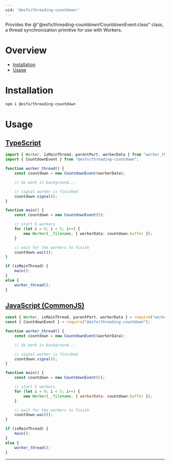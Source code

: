 ```yaml
---
uid: '@esfx/threading-countdown!'
---
```


Provides the @"@esfx/threading-countdown!CountdownEvent:class" class, a thread synchronization primitive for use with Workers.

# Overview

* [Installation](#installation)
* [Usage](#usage)

# Installation

```sh
npm i @esfx/threading-countdown
```

# Usage

## [TypeScript](#tab/ts)
```ts
import { Worker, isMainThread, parentPort, workerData } from "worker_threads";
import { CountdownEvent } from "@esfx/threading-countdown";

function worker_thread() {
    const countdown = new CountdownEvent(workerData);

    // do work in background...

    // signal worker is finished
    countdown.signal();
}

function main() {
    const countdown = new CountdownEvent(5);

    // start 5 workers
    for (let i = 0; i < 5; i++) {
        new Worker(__filename, { workerData: countdown.buffer });
    }

    // wait for the workers to finish
    countdown.wait();
}

if (isMainThread) {
    main();
}
else {
    worker_thread();
}
```

## [JavaScript (CommonJS)](#tab/js)
```js
const { Worker, isMainThread, parentPort, workerData } = require("worker_threads");
const { CountdownEvent } = require("@esfx/threading-countdown");

function worker_thread() {
    const countdown = new CountdownEvent(workerData);

    // do work in background...

    // signal worker is finished
    countdown.signal();
}

function main() {
    const countdown = new CountdownEvent(5);

    // start 5 workers
    for (let i = 0; i < 5; i++) {
        new Worker(__filename, { workerData: countdown.buffer });
    }

    // wait for the workers to finish
    countdown.wait();
}

if (isMainThread) {
    main();
}
else {
    worker_thread();
}
```

***
